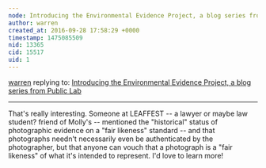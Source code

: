 ```yaml
---
node: Introducing the Environmental Evidence Project, a blog series from Public Lab
author: warren
created_at: 2016-09-28 17:58:29 +0000
timestamp: 1475085509
nid: 13365
cid: 15517
uid: 1
---
```




[warren](../profile/warren) replying to: [Introducing the Environmental Evidence Project, a blog series from Public Lab](../notes/warren/08-18-2016/introducing-the-environmental-evidence-project-a-blog-series-from-public-lab)

----
That's really interesting. Someone at LEAFFEST -- a lawyer or maybe law student? friend of Molly's -- mentioned the "historical" status of photographic evidence on a "fair likeness" standard -- and that photographs needn't necessarily even be authenticated by the photographer, but that anyone can vouch that a photograph is a "fair likeness" of what it's intended to represent. I'd love to learn more! 